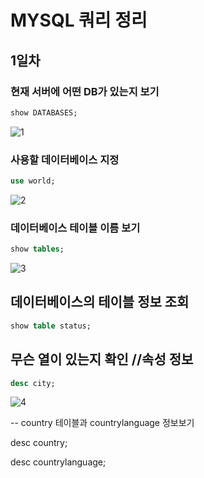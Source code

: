 # MYSQL 쿼리 정리

## 1일차 

### 현재 서버에 어떤 DB가 있는지 보기

``` sql 
show DATABASES;
```

![1](https://user-images.githubusercontent.com/60457431/236145038-1384b185-d531-4654-b2bc-e25dc7060c91.png)


### 사용할 데이터베이스 지정

``` sql
use world;
``` 

![2](https://user-images.githubusercontent.com/60457431/236145263-f4e79613-5915-404f-8fd7-eb5e2258a17b.png)


### 데이터베이스 테이블 이름 보기

``` sql 
show tables;
```
![3](https://user-images.githubusercontent.com/60457431/236145424-7a1bcaea-d920-4beb-95cf-3a8075d3abc0.png)


##  데이터베이스의 테이블 정보 조회

```sql
show table status;
```

## 무슨 열이 있는지 확인 //속성 정보

``` sql
desc city;
```
![4](https://user-images.githubusercontent.com/60457431/236145582-e8425602-57ac-4e11-83c6-142850912557.png)


-- country 테이블과 countrylanguage 정보보기

desc country;

desc countrylanguage;
